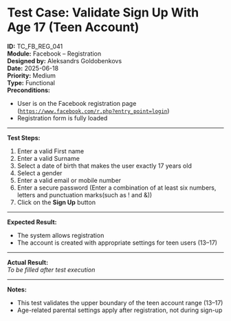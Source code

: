 # Test Case: Validate Sign Up With Age 17 (Teen Account)

**ID:** TC_FB_REG_041  
**Module:** Facebook – Registration  
**Designed by:** Aleksandrs Goldobenkovs  
**Date:** 2025-06-18  
**Priority:** Medium  
**Type:** Functional  
**Preconditions:**  
- User is on the Facebook registration page  ([`https://www.facebook.com/r.php?entry_point=login`](https://www.facebook.com/r.php?entry_point=login))
- Registration form is fully loaded

---

**Test Steps:**

1. Enter a valid First name
2. Enter a valid Surname
3. Select a date of birth that makes the user exactly 17 years old
4. Select a gender
5. Enter a valid email or mobile number 
6. Enter a secure password (Enter a combination of at least six numbers, letters and punctuation marks(such as ! and &))
7. Click on the **Sign Up** button

---

**Expected Result:**   
- The system allows registration
- The account is created with appropriate settings for teen users (13–17)

---

**Actual Result:**  
_To be filled after test execution_

---

**Notes:**
- This test validates the upper boundary of the teen account range (13–17)
- Age-related parental settings apply after registration, not during sign-up
